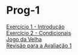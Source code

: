 # Prog-1

<a href="https://github.com/wagnerkc/Prog1/tree/exerc%C3%ADcio-1">Exercício 1 - Introdução</a><br>
<a href="https://github.com/wagnerkc/Prog1/tree/condicionais-2">Exercício 2 - Condicionais</a><br>
<a href="https://github.com/wagnerkc/Prog1/tree/jogo-da-velha">Jogo da Velha</a><br>
<a href="https://github.com/wagnerkc/Prog1/tree/revisao-1">Revisão para a Avaliação 1</a><br>
